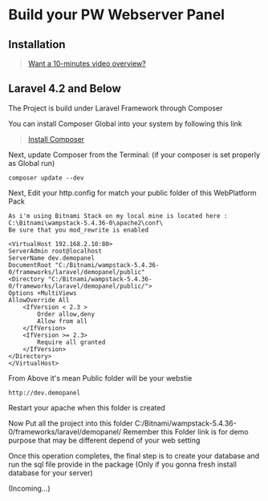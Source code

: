 # Build your PW Webserver Panel


## Installation

> [Want a 10-minutes video overview?](https://www.youtube.com/watch?v=m5Jmh9JKnyQ)


## Laravel 4.2 and Below

The Project is build under Laravel Framework through Composer

You can install Composer Global into your system by following this link

> [Install Composer](https://getcomposer.org/doc/00-intro.md)

Next, update Composer from the Terminal: (if your composer is set properly as Global run)

    composer update --dev

Next, Edit your http.config for match your public folder of this WebPlatform Pack

	As i'm using Bitnami Stack on my local mine is located here :
	C:\Bitnami\wampstack-5.4.36-0\apache2\conf\
	Be sure that you mod_rewrite is enabled

	<VirtualHost 192.168.2.10:80>
    ServerAdmin root@localhost
    ServerName dev.demopanel
    DocumentRoot "C:/Bitnami/wampstack-5.4.36-0/frameworks/laravel/demopanel/public"
    <Directory "C:/Bitnami/wampstack-5.4.36-0/frameworks/laravel/demopanel/public/">
    Options +MultiViews
    AllowOverride All
        <IfVersion < 2.3 >
            Order allow,deny
            Allow from all
        </IfVersion>
        <IfVersion >= 2.3>
            Require all granted
        </IfVersion>
    </Directory>
	</VirtualHost>

From Above it's mean Public folder will be your webstie 
```
http://dev.demopanel
```
Restart your apache when this folder is created

Now Put all the project into this folder C:/Bitnami/wampstack-5.4.36-0/frameworks/laravel/demopanel/
Remember this Folder link is for demo purpose that may be different depend of your web setting

Once this operation completes, the final step is to create your database and run the sql file provide in the package (Only if you gonna fresh install database for your server)

(Incoming...)
